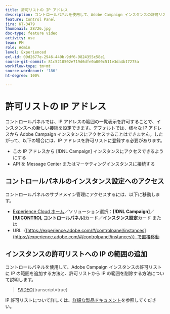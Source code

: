 ```yaml
---
title: 許可リストの IP アドレス
description: コントロールパネルを使用して、Adobe Campaign インスタンスの許可リストに IP の範囲を追加する方法と、許可リストから IP の範囲を削除する方法について説明します。
feature: Control Panel
jira: KT-3479
thumbnail: 28726.jpg
doc-type: feature video
activity: use
team: PM
role: Admin
level: Experienced
exl-id: 09d2677e-2946-440b-9df6-9824355c58e1
source-git-commit: 81c5210502e719d6dfe0a000c511e3da4b17275a
workflow-type: tm+mt
source-wordcount: '186'
ht-degree: 100%

---
```


# 許可リストの IP アドレス

コントロールパネルでは、IP アドレスの範囲の一覧表示を許可することで、インスタンスへの新しい接続を設定できます。デフォルトでは、様々な IP アドレスから Adobe Campaign インスタンスにアクセスすることはできません。したがって、以下の場合には、IP アドレスを許可リストに登録する必要があります。

* この IP アドレスから [!DNL Campaign] インスタンスにアクセスできるようにする
* API を Message Center またはマーケティングインスタンスに接続する

## コントロールパネルのインスタンス設定へのアクセス

コントロールパネルのサブドメイン管理にアクセスするには、以下に移動します。

* [Experience Cloud ホーム](https://experience.adobe.com/#/home)／ソリューション選択：**[!DNL Campaign]**／**[!UICONTROL コントロールパネル]**&#x200B;カード／**インスタンス設定**カード
または
* URL（[https://experience.adobe.com/#/controlpanel/instances](https://experience.adobe.com/#/controlpanel/instances)）で直接移動

## インスタンスの許可リストへの IP の範囲の追加

コントロールパネルを使用して、Adobe Campaign インスタンスの許可リストに IP の範囲を追加する方法と、許可リストから IP の範囲を削除する方法について説明します。

>[!VIDEO](https://video.tv.adobe.com/v/28726?learn=on){transcript=true}

IP 許可リストについて詳しくは、[詳細な製品ドキュメント](https://experienceleague.adobe.com/docs/control-panel/using/sftp-management/ip-range-allow-listing.html?lang=ja)を参照してください。
